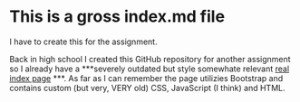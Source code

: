 # This is a gross index.md file

I have to create this for the assignment.

Back in high school I created this GitHub repository for another assignment so I already have a ***severely outdated but style somewhate relevant [real index page](https://coltonhix.github.io/index-old) ***. As far as I can remember the page utilizies Bootstrap and contains custom (but very, VERY old) CSS, JavaScript (I think) and HTML.
